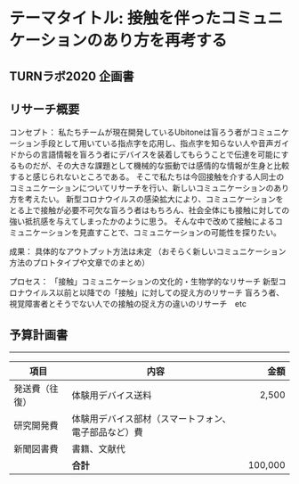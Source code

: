 # テーマタイトル: **接触を伴ったコミュニケーションのあり方を再考する**
## TURNラボ2020 企画書

## リサーチ概要

コンセプト：
私たちチームが現在開発しているUbitoneは盲ろう者がコミュニケーション手段として用いている指点字を応用し、指点字を知らない人や音声ガイドからの言語情報を盲ろう者にデバイスを装着してもらうことで伝達を可能にするものだが、その大きな課題として機械的な振動では感情的な情報が生身と比較すると感じられないところである。
そこで私たちは今回接触を介する人同士のコミュニケーションについてリサーチを行い、新しいコミュニケーションのあり方を考えたい。
新型コロナウイルスの感染拡大により、コミュニケーションをとる上で接触が必要不可欠な盲ろう者はもちろん、社会全体にも接触に対しての強い抵抗感を与えてしまったかのように思う。
そんな中で改めて接触によるコミュニケーションを見直すことで、コミュニケーションの可能性を探りたい。

成果：
具体的なアウトプット方法は未定
（おそらく新しいコミュニケーション方法のプロトタイプや文章でのまとめ）

プロセス：
「接触」コミュニケーションの文化的・生物学的なリサーチ
新型コロナウイルス以前と以降での「接触」に対しての捉え方のリサーチ
盲ろう者、視覚障害者とそうでない人での接触の捉え方の違いのリサーチ　etc

## 予算計画書
---
項目 | 内容 | 金額 
--|--|--:
発送費（往復）|体験用デバイス送料|2,500
研究開発費|体験用デバイス部材（スマートフォン、電子部品など）費|
新聞図書費|書籍、文献代|
&nbsp;|**合計**|100,000
